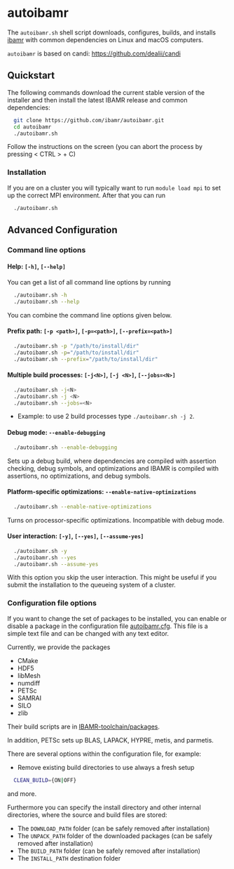 autoibamr
=========

The ``autoibamr.sh`` shell script downloads, configures, builds, and installs
[ibamr](https://ibamr.github.io) with common dependencies on
Linux and macOS computers.

`autoibamr` is based on candi: https://github.com/dealii/candi

Quickstart
----

The following commands download the current stable version of the installer and
then install the latest IBAMR release and common dependencies:

```bash
  git clone https://github.com/ibamr/autoibamr.git
  cd autoibamr
  ./autoibamr.sh
```

Follow the instructions on the screen
(you can abort the process by pressing < CTRL > + C)


### Installation

If you are on a cluster you will typically want to run `module load mpi` to set
up the correct MPI environment. After that you can run

```bash
  ./autoibamr.sh
```

Advanced Configuration
----

### Command line options

#### Help: ``[-h]``, ``[--help]``
You can get a list of all command line options by running
```bash
  ./autoibamr.sh -h
  ./autoibamr.sh --help
```

You can combine the command line options given below.

#### Prefix path: ``[-p <path>]``, ``[-p=<path>]``, ``[--prefix=<path>]``
```bash
  ./autoibamr.sh -p "/path/to/install/dir"
  ./autoibamr.sh -p="/path/to/install/dir"
  ./autoibamr.sh --prefix="/path/to/install/dir"
```

#### Multiple build processes: ``[-j<N>]``, ``[-j <N>]``, ``[--jobs=<N>]``
```bash
  ./autoibamr.sh -j<N>
  ./autoibamr.sh -j <N>
  ./autoibamr.sh --jobs=<N>
```

* Example: to use 2 build processes type ``./autoibamr.sh -j 2``.

#### Debug mode: `--enable-debugging`
```bash
  ./autoibamr.sh --enable-debugging
```
Sets up a debug build, where dependencies are compiled with assertion checking,
debug symbols, and optimizations and IBAMR is compiled with assertions, no
optimizations, and debug symbols.

#### Platform-specific optimizations: `--enable-native-optimizations`
```bash
  ./autoibamr.sh --enable-native-optimizations
```
Turns on processor-specific optimizations. Incompatible with debug mode.

#### User interaction: ``[-y]``, ``[--yes]``, ``[--assume-yes]``
```bash
  ./autoibamr.sh -y
  ./autoibamr.sh --yes
  ./autoibamr.sh --assume-yes
```

With this option you skip the user interaction. This might be useful if you
submit the installation to the queueing system of a cluster.


### Configuration file options

If you want to change the set of packages to be installed,
you can enable or disable a package in the configuration file
[autoibamr.cfg](autoibamr.cfg).
This file is a simple text file and can be changed with any text editor.

Currently, we provide the packages

* CMake
* HDF5
* libMesh
* numdiff
* PETSc
* SAMRAI
* SILO
* zlib

Their build scripts are in
[IBAMR-toolchain/packages](IBAMR-toolchain/packages).

In addition, PETSc sets up BLAS, LAPACK, HYPRE, metis, and parmetis.

There are several options within the configuration file, for example:

* Remove existing build directories to use always a fresh setup
```bash
  CLEAN_BUILD={ON|OFF}
```

and more.

Furthermore you can specify the install directory and other internal
directories, where the source and build files are stored:
* The ``DOWNLOAD_PATH`` folder (can be safely removed after installation)
* The ``UNPACK_PATH`` folder of the downloaded packages (can be safely removed
  after installation)
* The ``BUILD_PATH`` folder (can be safely removed after installation)
* The ``INSTALL_PATH`` destination folder
